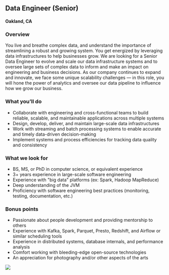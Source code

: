 ## Data Engineer (Senior)
#### Oakland, CA

### Overview
You live and breathe complex data, and understand the importance of streamlining a robust and growing system. You get energized by leveraging data infrastructures to help businesses grow. 
We are looking for a Senior Data Engineer to evolve and scale our data infrastructure systems and to oversee large sets of complex data to inform and make an impact on engineering and business decisions. As our company continues to expand and innovate, we face some unique scalability challenges — in this role, you will hone the power of analytics and oversee our data pipeline to influence how we grow our business.

### What you’ll do
+	Collaborate with engineering and cross-functional teams to build reliable, scalable, and maintainable applications across multiple systems
+	Design, develop, deliver, and maintain large-scale data infrastructures
+	Work with streaming and batch processing systems to enable accurate and timely data-driven decision-making
+	Implement systems and process efficiencies for tracking data quality and consistency

### What we look for
+	BS, MS, or PhD in computer science, or equivalent experience 
+	3+ years experience in large-scale software engineering
+	Experience with "big data" platforms (ex: Spark, Hadoop MapReduce)
+	Deep understanding of the JVM
+	Proficiency with software engineering best practices (monitoring, testing, documentation, etc.)

### Bonus points
+	Passionate about people development and providing mentorship to others
+	Experience with Kafka, Spark, Parquet, Presto, Redshift, and Airflow or similar scheduling tools
+	Experience in distributed systems, database internals, and performance analysis
+	Comfort working with bleeding-edge open-source technologies
+	An appreciation for photography and/or other aspects of the arts


[<img src='https://dabuttonfactory.com/button.png?t=Learn+More&f=Calibri-Bold&ts=24&tc=fff&hp=20&vp=8&c=5&bgt=unicolored&bgc=29aafe'>](https://letsrockit.co/jobs/vlndtw-data-engineer-senior)
